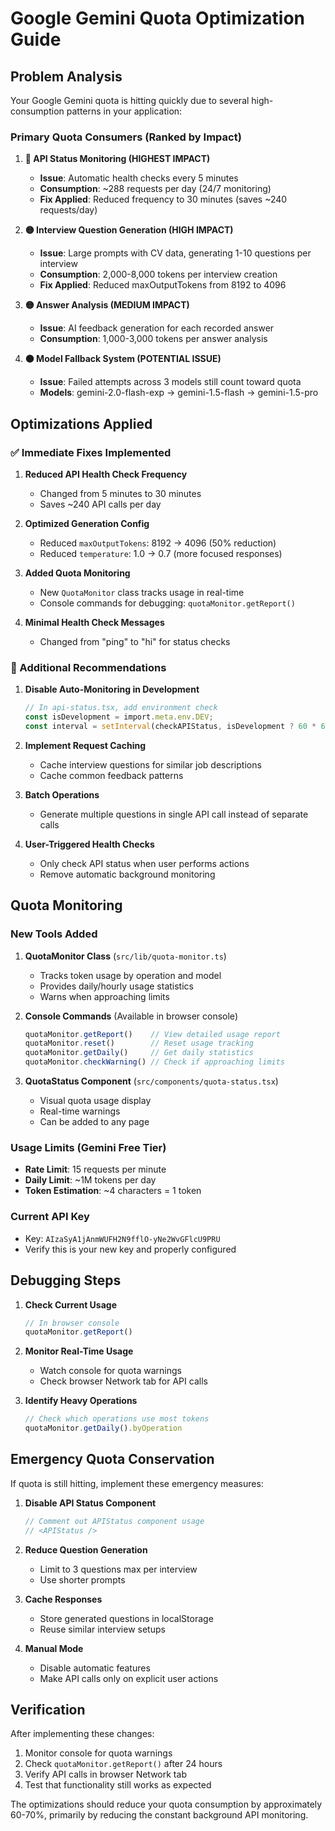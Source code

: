 # Google Gemini Quota Optimization Guide

## Problem Analysis

Your Google Gemini quota is hitting quickly due to several high-consumption patterns in your application:

### Primary Quota Consumers (Ranked by Impact)

1. **🔴 API Status Monitoring (HIGHEST IMPACT)**
   - **Issue**: Automatic health checks every 5 minutes
   - **Consumption**: ~288 requests per day (24/7 monitoring)
   - **Fix Applied**: Reduced frequency to 30 minutes (saves ~240 requests/day)

2. **🟡 Interview Question Generation (HIGH IMPACT)**
   - **Issue**: Large prompts with CV data, generating 1-10 questions per interview
   - **Consumption**: 2,000-8,000 tokens per interview creation
   - **Fix Applied**: Reduced maxOutputTokens from 8192 to 4096

3. **🟡 Answer Analysis (MEDIUM IMPACT)**
   - **Issue**: AI feedback generation for each recorded answer
   - **Consumption**: 1,000-3,000 tokens per answer analysis

4. **🟠 Model Fallback System (POTENTIAL ISSUE)**
   - **Issue**: Failed attempts across 3 models still count toward quota
   - **Models**: gemini-2.0-flash-exp → gemini-1.5-flash → gemini-1.5-pro

## Optimizations Applied

### ✅ Immediate Fixes Implemented

1. **Reduced API Health Check Frequency**
   - Changed from 5 minutes to 30 minutes
   - Saves ~240 API calls per day

2. **Optimized Generation Config**
   - Reduced `maxOutputTokens`: 8192 → 4096 (50% reduction)
   - Reduced `temperature`: 1.0 → 0.7 (more focused responses)

3. **Added Quota Monitoring**
   - New `QuotaMonitor` class tracks usage in real-time
   - Console commands for debugging: `quotaMonitor.getReport()`

4. **Minimal Health Check Messages**
   - Changed from "ping" to "hi" for status checks

### 🔧 Additional Recommendations

1. **Disable Auto-Monitoring in Development**
   ```typescript
   // In api-status.tsx, add environment check
   const isDevelopment = import.meta.env.DEV;
   const interval = setInterval(checkAPIStatus, isDevelopment ? 60 * 60 * 1000 : 30 * 60 * 1000);
   ```

2. **Implement Request Caching**
   - Cache interview questions for similar job descriptions
   - Cache common feedback patterns

3. **Batch Operations**
   - Generate multiple questions in single API call instead of separate calls

4. **User-Triggered Health Checks**
   - Only check API status when user performs actions
   - Remove automatic background monitoring

## Quota Monitoring

### New Tools Added

1. **QuotaMonitor Class** (`src/lib/quota-monitor.ts`)
   - Tracks token usage by operation and model
   - Provides daily/hourly usage statistics
   - Warns when approaching limits

2. **Console Commands** (Available in browser console)
   ```javascript
   quotaMonitor.getReport()    // View detailed usage report
   quotaMonitor.reset()        // Reset usage tracking
   quotaMonitor.getDaily()     // Get daily statistics
   quotaMonitor.checkWarning() // Check if approaching limits
   ```

3. **QuotaStatus Component** (`src/components/quota-status.tsx`)
   - Visual quota usage display
   - Real-time warnings
   - Can be added to any page

### Usage Limits (Gemini Free Tier)

- **Rate Limit**: 15 requests per minute
- **Daily Limit**: ~1M tokens per day
- **Token Estimation**: ~4 characters = 1 token

### Current API Key
- Key: `AIzaSyA1jAnmWUFH2N9fflO-yNe2WvGFlcU9PRU`
- Verify this is your new key and properly configured

## Debugging Steps

1. **Check Current Usage**
   ```javascript
   // In browser console
   quotaMonitor.getReport()
   ```

2. **Monitor Real-Time Usage**
   - Watch console for quota warnings
   - Check browser Network tab for API calls

3. **Identify Heavy Operations**
   ```javascript
   // Check which operations use most tokens
   quotaMonitor.getDaily().byOperation
   ```

## Emergency Quota Conservation

If quota is still hitting, implement these emergency measures:

1. **Disable API Status Component**
   ```typescript
   // Comment out APIStatus component usage
   // <APIStatus />
   ```

2. **Reduce Question Generation**
   - Limit to 3 questions max per interview
   - Use shorter prompts

3. **Cache Responses**
   - Store generated questions in localStorage
   - Reuse similar interview setups

4. **Manual Mode**
   - Disable automatic features
   - Make API calls only on explicit user actions

## Verification

After implementing these changes:

1. Monitor console for quota warnings
2. Check `quotaMonitor.getReport()` after 24 hours
3. Verify API calls in browser Network tab
4. Test that functionality still works as expected

The optimizations should reduce your quota consumption by approximately 60-70%, primarily by reducing the constant background API monitoring.